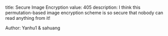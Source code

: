 title: Secure Image Encryption
value: 405
description: I think this permutation-based image encryption scheme is so secure that nobody can read anything from it!

Author: Yanhu1 & sahuang